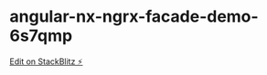 # angular-nx-ngrx-facade-demo-6s7qmp

[Edit on StackBlitz ⚡️](https://stackblitz.com/edit/angular-nx-ngrx-facade-demo-6s7qmp)